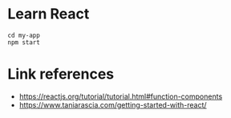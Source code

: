 # Learn React
```
cd my-app
npm start
```

# Link references
- https://reactjs.org/tutorial/tutorial.html#function-components
- https://www.taniarascia.com/getting-started-with-react/
